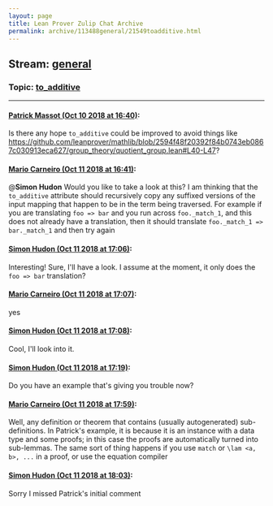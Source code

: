 ```yaml
---
layout: page
title: Lean Prover Zulip Chat Archive 
permalink: archive/113488general/21549toadditive.html
---
```


## Stream: [general](index.html)
### Topic: [to_additive](21549toadditive.html)

---

#### [Patrick Massot (Oct 10 2018 at 16:40)](https://leanprover.zulipchat.com/#narrow/stream/113488-general/topic/to_additive/near/135545903):
Is there any hope `to_additive` could be improved to avoid things like https://github.com/leanprover/mathlib/blob/2594f48f20392f84b0743eb0867c030913eca627/group_theory/quotient_group.lean#L40-L47?

#### [Mario Carneiro (Oct 11 2018 at 16:41)](https://leanprover.zulipchat.com/#narrow/stream/113488-general/topic/to_additive/near/135612824):
@**Simon Hudon** Would you like to take a look at this? I am thinking that the `to_additive` attribute should recursively copy any suffixed versions of the input mapping that happen to be in the term being traversed. For example if you are translating `foo => bar` and you run across `foo._match_1`, and this does not already have a translation, then it should translate `foo._match_1 => bar._match_1` and then try again

#### [Simon Hudon (Oct 11 2018 at 17:06)](https://leanprover.zulipchat.com/#narrow/stream/113488-general/topic/to_additive/near/135614750):
Interesting! Sure, I'll have a look. I assume at the moment, it only does the `foo => bar` translation?

#### [Mario Carneiro (Oct 11 2018 at 17:07)](https://leanprover.zulipchat.com/#narrow/stream/113488-general/topic/to_additive/near/135614773):
yes

#### [Simon Hudon (Oct 11 2018 at 17:08)](https://leanprover.zulipchat.com/#narrow/stream/113488-general/topic/to_additive/near/135614844):
Cool, I'll look into it.

#### [Simon Hudon (Oct 11 2018 at 17:19)](https://leanprover.zulipchat.com/#narrow/stream/113488-general/topic/to_additive/near/135615706):
Do you have an example that's giving you trouble now?

#### [Mario Carneiro (Oct 11 2018 at 17:59)](https://leanprover.zulipchat.com/#narrow/stream/113488-general/topic/to_additive/near/135618269):
Well, any definition or theorem that contains (usually autogenerated) sub-definitions. In Patrick's example, it is because it is an instance with a data type and some proofs; in this case the proofs are automatically turned into sub-lemmas. The same sort of thing happens if you use `match` or `\lam <a, b>, ...` in a proof, or use the equation compiler

#### [Simon Hudon (Oct 11 2018 at 18:03)](https://leanprover.zulipchat.com/#narrow/stream/113488-general/topic/to_additive/near/135618508):
Sorry I missed Patrick's initial comment

